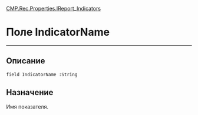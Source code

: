 ﻿---
Link: CMP.Rec.Properties.IReport_Indicators.@IndicatorName
---

<!---  Навигация
[Имя проекта](#) :
-->
[CMP.Rec.Properties.IReport_Indicators](Default)

# Поле IndicatorName
---

## Описание

    field IndicatorName :String

<!--
## Аргументы{#Args}

### Аргумент1

Описание аргумента 1
-->

## Назначение

Имя показателя.

<!--
## Пример

    IndicatorName...
-->

